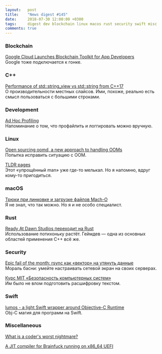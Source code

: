 ```yaml
---
layout:   post
title:    "News digest #145"
date:     2018-07-30 12:00:00 +0300
tags:     digest dev blockchain linux macos rust security swift misc
comments: true
---
```


### Blockchain

[Google Cloud Launches Blockchain Toolkit for App Developers](https://www.ccn.com/google-cloud-launches-blockchain-toolkit-for-app-developers/)<br/>
Google тоже подключается к гонке.

### C++

[Performance of std::string_view vs std::string from C++17](https://www.bfilipek.com/2018/07/string-view-perf.html)<br/>
О производительности местных слайсов. Ими, похоже, реально есть смысл пользоваться с большими строками.

### Development

[Ad Hoc Profiling](https://blog.mozilla.org/nnethercote/2018/07/24/ad-hoc-profiling/)<br/>
Напоминание о том, что профайлить и логгировать можно вручную.

### Linux

[Open sourcing oomd, a new approach to handling OOMs](https://code.fb.com/production-engineering/open-sourcing-oomd-a-new-approach-to-handling-ooms/)<br/>
Попытка исправить ситуацию с OOM.

[TLDR pages](http://tldr.sh/)<br/>
Этот «упрощённый man» уже где-то мелькал. Но я напомню, вдруг кому-то пригодиться.

### macOS

[Трюки при линковке и загрузке файлов Mach-O](https://habr.com/post/417507/)<br/>
Я не знал, что так можно. Но я и не особо специалист.

### Rust

[Ready At Dawn Studios переходит на Rust](https://forum.rustycrate.ru/t/ready-at-dawn-studios-perehodit-na-rust/433)<br/>
Использование потихоньку растёт. Геймдев — одна из основных областей применения C++ всё же.

### Security

[Epic fail of the month: rsync как «вектор» на утянуть данные](https://habr.com/post/418119/)<br/>
Мораль басни: умейте настраивать сетевой экран на своих серверах.

[Курс MIT «Безопасность компьютерных систем»](https://habr.com/company/ua-hosting/blog/418195/)<br/>
Им было не влом подготовить расшифровку текстом.

### Swift

[lumos - a light Swift wrapper around Objective-C Runtime](https://github.com/sushinoya/lumos)<br/>
Obj-C магия для программ на Swift.

### Miscellaneous

[What is a coder's worst nightmare?](https://www.quora.com/What-is-a-coders-worst-nightmare/answer/Mick-Stute)

[A JIT compiler for Brainfuck running on x86_64 UEFI](https://github.com/m4tx/uefi-jitfuck)
